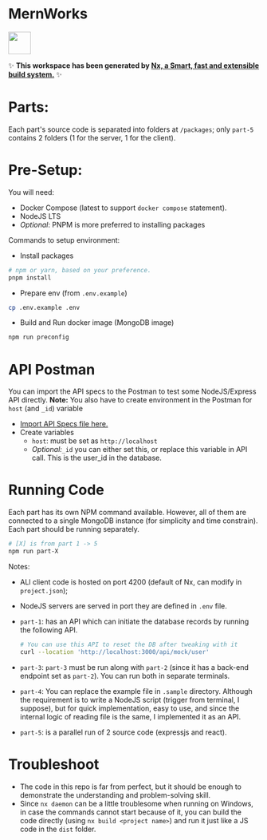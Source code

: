 # MernWorks

<a alt="Nx logo" href="https://nx.dev" target="_blank" rel="noreferrer"><img src="https://raw.githubusercontent.com/nrwl/nx/master/images/nx-logo.png" width="45"></a>

✨ **This workspace has been generated by [Nx, a Smart, fast and extensible build system.](https://nx.dev)** ✨

# Parts:

Each part's source code is separated into folders at `/packages`; only `part-5` contains 2 folders (1 for the server, 1 for the client).

# Pre-Setup:

You will need:

- Docker Compose (latest to support `docker compose` statement).
- NodeJS LTS
- _Optional_: PNPM is more preferred to installing packages

Commands to setup environment:

- Install packages

```bash
# npm or yarn, based on your preference.
pnpm install 
```

- Prepare env (from `.env.example`)

```bash
cp .env.example .env
```

- Build and Run docker image (MongoDB image)

```bash
npm run preconfig
```

# API Postman
You can import the API specs to the Postman to test some NodeJS/Express API directly.
**Note:** You also have to create environment in the Postman for `host` (and `_id`) variable

- [Import API Specs file here.](./documents/mern-work.postman_collection.json)
- Create variables
  - `host`: must be set as `http://localhost`
  - _Optional:_`_id` you can either set this, or replace this variable in API call. This is the user_id in the database.

# Running Code
Each part has its own NPM command available.
However, all of them are connected to a single MongoDB instance (for simplicity and time constrain).
Each part should be running separately.

```bash
# [X] is from part 1 -> 5
npm run part-X
```

Notes:
- ALl client code is hosted on port 4200 (default of Nx, can modify in `project.json`);
- NodeJS servers are served in port they are defined in `.env` file.
- `part-1`: has an API which can initiate the database records by running the following API.
  ```bash
  # You can use this API to reset the DB after tweaking with it
  curl --location 'http://localhost:3000/api/mock/user'
  ```

- `part-3`: `part-3` must be run along with `part-2` (since it has a back-end endpoint set as `part-2`). You can run both in separate terminals.

- `part-4`: You can replace the example file in `.sample` directory. Although the requirement is to write a NodeJS script (trigger from terminal, I suppose), but for quick implementation,
easy to use, and since the internal logic of reading file is the same, I implemented it as an API.

- `part-5`: is a parallel run of 2 source code (expressjs and react).

# Troubleshoot
- The code in this repo is far from perfect, but it should be enough to demonstrate the understanding and problem-solving skill.
- Since `nx daemon` can be a little troublesome when running on Windows, in case the commands cannot start because of it, you can build the code directly (using `nx build <project name>`) and run it just like a JS code in the `dist` folder.
